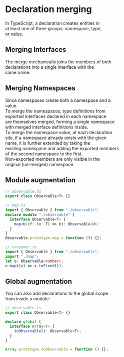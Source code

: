 # Declaration merging  

In TypeScript, a declaration creates entities in  
at least one of three groups: namespace, type,  
or value.  

## Merging Interfaces  

The merge mechanically joins the members of both  
declarations into a single interface with the  
same name.  

## Merging Namespaces  

Since namespaces create both a namespace and a   
value.  
To merge the namespaces, type definitions from  
exported interfaces declared in each namespace  
are themselves merged, forming a single namespace  
with merged interface definitions inside.  
To merge the namespace value, at each declaration  
site, if a namespace already exists with the given  
name, it is further extended by taking the  
existing namespace and adding the exported members  
of the second namespace to the first.  
Non-exported members are only visible in the  
original (un-merged) namespace.  

## Module augmentation  

```typescript
// observable.ts
export class Observable<T> {}

// map.ts
import { Observable } from "./observable";
declare module "./observable" {
  interface Observable<T> {
    map<U>(f: (x: T) => U): Observable<U>;
  }
}
Observable.prototype.map = function (f) {};

// consumer.ts
import { Observable } from "./observable";
import "./map";
let o: Observable<number>;
o.map((x) => x.toFixed());
```

## Global augmentation  

You can also add declarations to the global scope  
from inside a module:  

```typescript
// observable.ts
export class Observable<T> {}

declare global {
  interface Array<T> {
    toObservable(): Observable<T>;
  }
}

Array.prototype.toObservable = function () {};
```
